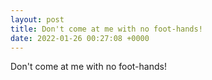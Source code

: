 ```yaml
---
layout: post
title: Don't come at me with no foot-hands!
date: 2022-01-26 00:27:08 +0000
---
```


Don't come at me with no foot-hands!

